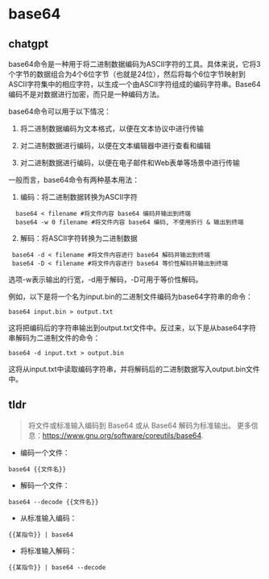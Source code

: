 # base64 
## chatgpt 
base64命令是一种用于将二进制数据编码为ASCII字符的工具。具体来说，它将3个字节的数据组合为4个6位字节（也就是24位），然后将每个6位字节映射到ASCII字符集中的相应字符，以生成一个由ASCII字符组成的编码字符串。Base64编码不是对数据进行加密，而只是一种编码方法。

base64命令可以用于以下情况：

1. 将二进制数据编码为文本格式，以便在文本协议中进行传输

2. 对二进制数据进行编码，以便在文本编辑器中进行查看和编辑

3. 对二进制数据进行编码，以便在电子邮件和Web表单等场景中进行传输

一般而言，base64命令有两种基本用法：

1. 编码：将二进制数据转换为ASCII字符
``` 
  base64 < filename #将文件内容 base64 编码并输出到终端
  base64 -w 0 filename #将文件内容 base64 编码, 不使用折行 & 输出到终端
```
2. 解码：将ASCII字符转换为二进制数据 
```
 base64 -d < filename #将文件内容进行 base64 解码并输出到终端
 base64 -D < filename #将文件内容进行 base64 等价性解码并输出到终端
``` 
选项-w表示输出的行宽，-d用于解码，-D可用于等价性解码。

例如，以下是将一个名为input.bin的二进制文件编码为base64字符串的命令：
```
base64 input.bin > output.txt
```
这将把编码后的字符串输出到output.txt文件中。反过来，以下是从base64字符串解码为二进制文件的命令：
```
base64 -d input.txt > output.bin
```
这将从input.txt中读取编码字符串，并将解码后的二进制数据写入output.bin文件中。 

## tldr 
 
> 将文件或标准输入编码到 Base64 或从 Base64 解码为标准输出。
> 更多信息：<https://www.gnu.org/software/coreutils/base64>.

- 编码一个文件：

`base64 {{文件名}}`

- 解码一个文件：

`base64 --decode {{文件名}}`

- 从标准输入编码：

`{{某指令}} | base64`

- 将标准输入解码：

`{{某指令}} | base64 --decode`
